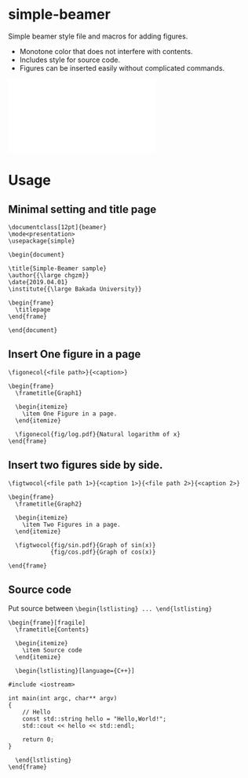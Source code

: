 # simple-beamer
Simple beamer style file and macros for adding figures.
- Monotone color that does not interfere with contents.
- Includes style for source code.
- Figures can be inserted easily without complicated commands.

![demo slide](./simple-beamer/main.pdf)

# Usage
## Minimal setting and title page
```
\documentclass[12pt]{beamer}
\mode<presentation>
\usepackage{simple}

\begin{document}

\title{Simple-Beamer sample}
\author{{\large chgzm}}
\date{2019.04.01}
\institute{{\large Bakada University}}

\begin{frame}
  \titlepage
\end{frame}

\end{document}
```

## Insert One figure in a page
`\figonecol{<file path>}{<caption>}`

```
\begin{frame}
  \frametitle{Graph1}

  \begin{itemize}
    \item One Figure in a page.
  \end{itemize}

  \figonecol{fig/log.pdf}{Natural logarithm of x}
\end{frame}
```

## Insert two figures side by side.
`\figtwocol{<file path 1>}{<caption 1>}{<file path 2>}{<caption 2>}`

```
\begin{frame}
  \frametitle{Graph2}

  \begin{itemize}
    \item Two Figures in a page.
  \end{itemize}

  \figtwocol{fig/sin.pdf}{Graph of sin(x)}
            {fig/cos.pdf}{Graph of cos(x)}

\end{frame}
```


## Source code
Put source between `\begin{lstlisting} ... \end{lstlisting}`
```
\begin{frame}[fragile]
  \frametitle{Contents}

  \begin{itemize}
    \item Source code 
  \end{itemize}

  \begin{lstlisting}[language={C++}]

#include <iostream>

int main(int argc, char** argv)
{
    // Hello
    const std::string hello = "Hello,World!";
    std::cout << hello << std::endl;

    return 0;
}

  \end{lstlisting}
\end{frame}
```

